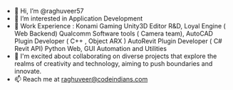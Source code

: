 - 👋 Hi, I’m @raghuveer57
- 👀 I’m interested in Application Development
- 🌱 Work Experience : Konami Gaming
                       Unity3D Editor R&D,
                       Loyal Engine ( Web Backend) 
                       Qualcomm Software tools ( Camera team),
                       AutoCAD Plugin Developer ( C++ , Object ARX )
                       AutoRevit Plugin Developer ( C# Revit API)
                       Python Web, GUI Automation and Utilities                      
- 💞️ I'm excited about collaborating on diverse projects that explore the realms of creativity and technology, aiming to push boundaries and innovate.
- 📫 Reach me at raghuveer@codeindians.com

<!---
raghuveer57/raghuveer57 is a ✨ special ✨ repository because its `README.md` (this file) appears on your GitHub profile.
You can click the Preview link to take a look at your changes.
--->
